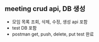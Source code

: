 ## meeting crud api, DB 생성
* 모임 목록 조회, 삭제, 수정, 생성 api 포함
* test DB 포함
* postman get, push, delete, put test 완료